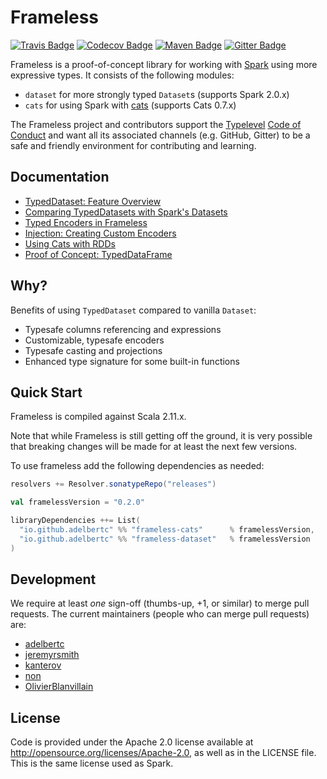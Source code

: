 # Frameless

[![Travis Badge](https://travis-ci.org/adelbertc/frameless.svg?branch=master)](https://travis-ci.org/adelbertc/frameless)
[![Codecov Badge](https://codecov.io/gh/adelbertc/frameless/branch/master/graph/badge.svg)](https://codecov.io/gh/adelbertc/frameless)
[![Maven Badge](https://img.shields.io/maven-central/v/io.github.adelbertc/frameless-dataset_2.11.svg)](https://maven-badges.herokuapp.com/maven-central/io.github.adelbertc/frameless-dataset_2.11)
[![Gitter Badge](https://badges.gitter.im/adelbertc/frameless.svg)](https://gitter.im/adelbertc/frameless?utm_source=badge&utm_medium=badge&utm_campaign=pr-badge&utm_content=badge)

Frameless is a proof-of-concept library for working with [Spark](http://spark.apache.org/) using more expressive types.
It consists of the following modules:

* `dataset` for more strongly typed `Dataset`s  (supports Spark 2.0.x)
* `cats` for using Spark with [cats](https://github.com/typelevel/cats) (supports Cats 0.7.x)


The Frameless project and contributors support the
[Typelevel](http://typelevel.org/) [Code of Conduct](http://typelevel.org/conduct.html) and want all its
associated channels (e.g. GitHub, Gitter) to be a safe and friendly environment for contributing and learning.

## Documentation

* [TypedDataset: Feature Overview](http://olivierblanvillain.github.io/frameless/GettingStarted.html)
* [Comparing TypedDatasets with Spark's Datasets](http://olivierblanvillain.github.io/frameless/TypedDatasetVsSparkDataset.html)
* [Typed Encoders in Frameless](http://olivierblanvillain.github.io/frameless/TypedEncoder.html)
* [Injection: Creating Custom Encoders](http://olivierblanvillain.github.io/frameless/Injection.html)
* [Using Cats with RDDs](http://olivierblanvillain.github.io/frameless/Cats.html)
* [Proof of Concept: TypedDataFrame](http://olivierblanvillain.github.io/frameless/TypedDataFrame.html)

## Why?

Benefits of using `TypedDataset` compared to vanilla `Dataset`:

* Typesafe columns referencing and expressions
* Customizable, typesafe encoders
* Typesafe casting and projections
* Enhanced type signature for some built-in functions

## Quick Start
Frameless is compiled against Scala 2.11.x.

Note that while Frameless is still getting off the ground, it is very possible that breaking changes will be
made for at least the next few versions.

To use frameless add the following dependencies as needed:

```scala
resolvers += Resolver.sonatypeRepo("releases")

val framelessVersion = "0.2.0"

libraryDependencies ++= List(
  "io.github.adelbertc" %% "frameless-cats"      % framelessVersion,
  "io.github.adelbertc" %% "frameless-dataset"   % framelessVersion
)
```

## Development
We require at least *one* sign-off (thumbs-up, +1, or similar) to merge pull requests. The current maintainers
(people who can merge pull requests) are:

* [adelbertc](https://github.com/adelbertc)
* [jeremyrsmith](https://github.com/jeremyrsmith)
* [kanterov](https://github.com/kanterov)
* [non](https://github.com/non)
* [OlivierBlanvillain](https://github.com/OlivierBlanvillain/)

## License
Code is provided under the Apache 2.0 license available at http://opensource.org/licenses/Apache-2.0,
as well as in the LICENSE file. This is the same license used as Spark.
